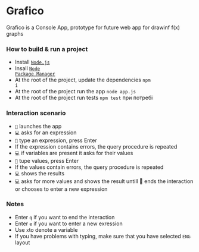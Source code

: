 # Grafico
Grafico is a Console App, prototype for future web app for drawinf f(x) graphs

### How to build & run a project
- Install <code><a href="https://nodejs.org/en">Node.js</a></code>
- Insall <code><a href="https://www.npmjs.com/package/npm">Node Package Manager</a></code>
- At the root of the project, update the dependencies <code>npm i</code>
- At the root of the project run the app <code>node app.js</code>
- At the root of the project run tests <code>npm test</code> при потребі

### Interaction scenario
- <code>👦</code> launches the app
- <code>💻</code> asks for an expression
- <code>👦</code> type an expression, press Enter
- If the expression contains errors, the query procedure is repeated
- <code>💻</code> if variables are present it asks for their values 
- <code>👦</code> tupe values, press Enter
- If the values contain errors, the query procedure is repeated
- <code>💻</code> shows the results 
- <code>💻</code> asks for more values and shows the result untill 👦 ends the interaction or chooses to enter a new expression

### Notes
- Enter <code>q</code> if you want to end the interaction
- Enter <code>e</code> if you want to enter a new exression
- Use <code>x</code>to denote a variable
- If you have problems with typing, make sure that you have selected <code>ENG</code> layout
